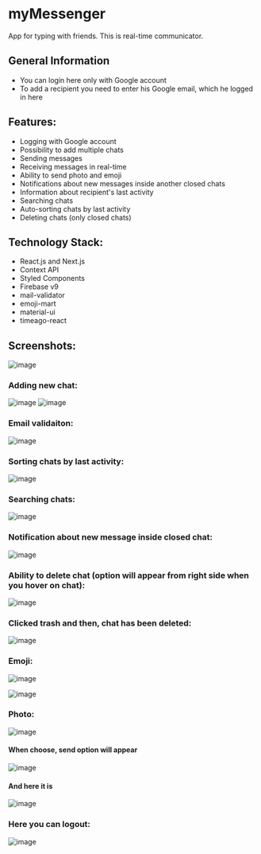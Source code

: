 # myMessenger
App for typing with friends.
This is real-time communicator.

## General Information
- You can login here only with Google account
- To add a recipient you need to enter his Google email, which he logged in here

## Features:
- Logging with Google account
- Possibility to add multiple chats
- Sending messages
- Receiving messages in real-time
- Ability to send photo and emoji
- Notifications about new messages inside another closed chats
- Information about recipient's last activity
- Searching chats
- Auto-sorting chats by last activity
- Deleting chats (only closed chats)

## Technology Stack:
- React.js and Next.js
- Context API
- Styled Components
- Firebase v9
- mail-validator
- emoji-mart
- material-ui
- timeago-react

## Screenshots:

![image](https://user-images.githubusercontent.com/83921557/155857897-1bcc123b-aa48-420b-a534-e3cd9990fe29.png)

### Adding new chat:

![image](https://user-images.githubusercontent.com/83921557/155857921-871f7337-cb33-4e98-8998-6bc421b84a5e.png)
![image](https://user-images.githubusercontent.com/83921557/155857931-27d76052-2294-485e-8c5a-c0115a8fcf95.png)

### Email validaiton: 

![image](https://user-images.githubusercontent.com/83921557/155857943-dc973893-824c-4ff9-9409-197ce5cbe329.png)

### Sorting chats by last activity:

![image](https://user-images.githubusercontent.com/83921557/155858012-cf64ed18-9437-47ca-afe6-f22d794038fd.png)

### Searching chats:

![image](https://user-images.githubusercontent.com/83921557/155858020-38c33bf4-0218-4c6b-8fc5-0f48c2fb4351.png)

### Notification about new message inside closed chat:

![image](https://user-images.githubusercontent.com/83921557/155858040-19bf6282-59e7-43e4-ac09-2d5670deed2e.png)

### Ability to delete chat (option will appear from right side when you hover on chat):

![image](https://user-images.githubusercontent.com/83921557/155858054-9252cccc-8605-4acd-b45b-011c5e0f9a54.png)

### Clicked trash and then, chat has been deleted:

![image](https://user-images.githubusercontent.com/83921557/155858087-a170edd7-15ab-4355-9bfb-6884e82a18bc.png)

### Emoji:

![image](https://user-images.githubusercontent.com/83921557/155858161-8309d14b-0aef-43ef-9a4d-89a3b9eb8923.png)

![image](https://user-images.githubusercontent.com/83921557/155858173-ee1223f1-2d9a-4218-96a3-92d2cf5d1652.png)

### Photo:

![image](https://user-images.githubusercontent.com/83921557/155858193-329ca9b6-a86a-4675-9a72-e774dbaea511.png)

#### When choose, send option will appear

![image](https://user-images.githubusercontent.com/83921557/155858284-f50fed5c-6f7e-4cbf-b166-e450cabd0cfc.png)

#### And here it is

![image](https://user-images.githubusercontent.com/83921557/155858291-c2c7600d-6d7c-4d6b-b37b-ad0bb6ce1410.png)

### Here you can logout: 

![image](https://user-images.githubusercontent.com/83921557/155858310-93f846b4-cd75-4e34-9cae-a7b7b13dee00.png)

 








